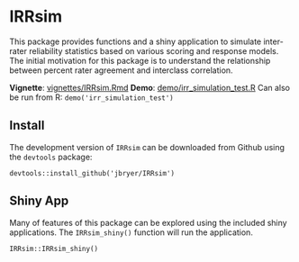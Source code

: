 # IRRsim

This package provides functions and a shiny application to simulate inter-rater 
reliability statistics based on various scoring and response models. The initial motivation for 
this package is to understand the relationship between percent rater agreement and interclass correlation.

**Vignette**: [vignettes/IRRsim.Rmd](http://htmlpreview.github.io/?https://github.com/jbryer/IRRsim/blob/master/inst/doc/IRRsim.html)
**Demo**: [demo/irr_simulation_test.R](https://github.com/jbryer/IRRsim/blob/master/demo/irr_simulation_test.R) Can also be run from R: `demo('irr_simulation_test')`

## Install

The development version of `IRRsim` can be downloaded from Github using the `devtools` package:

```
devtools::install_github('jbryer/IRRsim')
```

## Shiny App

Many of features of this package can be explored using the included shiny applications. The `IRRsim_shiny()` function will run the application.

```
IRRsim::IRRsim_shiny()
```



